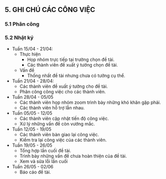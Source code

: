 ## 5. GHI CHÚ CÁC CÔNG VIỆC

### 5.1 Phân công



### 5.2 Nhật ký

- Tuần 15/04 - 21/04: 
    - Thực hiện
        - Họp nhóm trực tiếp tại trường chọn đề tài.
        - Các thành viên đề xuất ý tưởng chọn đề tài.
    - Vấn đề
        - Thống nhất đề tài nhưng chưa có tưởng cụ thể.
- Tuần 21/04 - 28/04:
  - Các thành viên đề xuất ý tưởng cho đề tài.
  - Phân công công việc cho các thành viên.
- Tuần 28/04 - 05/05
  - Các thành viên họp nhóm zoom trình bày những khó khăn gặp phải.
  - Các thành viên hỗ trợ lẫn nhau.
- Tuần 05/05 - 12/05
  - Các thành viên cập nhật tiến độ công việc.
  - Xử lý những vấn đề còn vướng mắc.
- Tuần 12/05 - 19/05
  - Các thành viên bàn giao lại công việc.
  - Kiểm tra lại công việc của các thành viên.
- Tuần 19/05 - 26/05
  - Tổng hợp lần cuối đề tài.
  - Trình bày những vấn đề chưa hoàn thiện của đề tài.
  - Xem và sửa lỗi lần cuối
- Tuần 26/05 - 02/06
  - Báo cáo đề tài.

